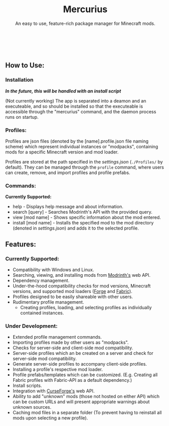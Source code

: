 <div align="center">
 <h1>Mercurius</h1>
 
 <p>An easy to use, feature-rich package manager for Minecraft mods.</p>
</div>
<br>
<br>
<br>
<br>

## How to Use:
### Installation   
  ***In the future, this will be handled with an install script***
  
  (Not currently working) The app is separated into a deamon and an executeable, and so should be installed so that the executeable is accessible through the "mercurius" command, and the daemon process runs on startup.
### Profiles:
  Profiles are json files (denoted by the [name].profile.json file naming scheme) which represent individual instances or "modpacks", containing mods for a specific Minecraft version and mod loader.
  
  Profiles are stored at the path specified in the *settings.json* (`./Profiles/` by default).
  They can be managed through the `profile` command, where users can create, remove, and import profiles and profile prefabs.
### Commands: 
  **Currently Supported:**
  - help - Displays help message and about information.
  - search [query] - Searches Modrinth's API with the provided query.
  - view [mod name] - Shows specific information about the mod entered.
  - install [mod name] - Installs the specified mod to the mod directory (denoted in *settings.json*) and adds it to the selected profile.

## Features:
### Currently Supported:
  - Compatibility with Windows and Linux.
  - Searching, viewing, and installing mods from [Modrinth's](https://modrinth.com) web API.
  - Dependency management.
  - Under-the-hood compatibility checks for mod versions, Minecraft versions, and supported mod loaders ([Forge](https://forums.minecraftforge.net/) and [Fabric](https://fabricmc.net)).
  - Profiles designed to be easily shareable with other users.
  - Rudimentary profile management.
    - Creating profiles, loading, and selecting profiles as individually contained instances.
### Under Development:
  - Extended profile management commands.
  - Importing profiles made by other users as "modpacks".
  - Checks for server-side and client-side mod compatibility.
  - Server-side profiles which an be created on a server and check for server-side mod compatibility.   
   - Generate server-side profiles to accompany client-side profiles.
  - Installing a profile's respective mod loader.
  - Profile prefabs/templates which can be customized. (E.g. Creating all Fabric profiles with Fabric-API as a default dependency.) 
  - Install scripts.
  - Integration with [CurseForge's](https://www.curseforge.com/) web API.
  - Ability to add "unknown" mods (those not hosted on either API) which can be custom URLs and will present appropriate warnings about unknown sources.
  - Caching mod files in a separate folder (To prevent having to reinstall all mods upon selecting a new profile). 
